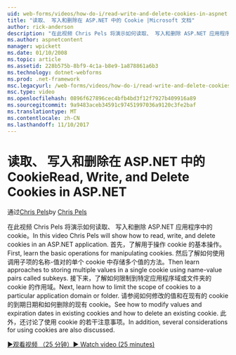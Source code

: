 ```yaml
---
uid: web-forms/videos/how-do-i/read-write-and-delete-cookies-in-aspnet
title: "读取、 写入和删除在 ASP.NET 中的 Cookie |Microsoft 文档"
author: rick-anderson
description: "在此视频 Chris Pels 将演示如何读取、 写入和删除 ASP.NET 应用程序中的 cookie。 首先，了解用于操作 cooki 的基本操作..."
ms.author: aspnetcontent
manager: wpickett
ms.date: 01/10/2008
ms.topic: article
ms.assetid: 228b575b-8bf9-4c1a-b8e9-1a878861a6b3
ms.technology: dotnet-webforms
ms.prod: .net-framework
msc.legacyurl: /web-forms/videos/how-do-i/read-write-and-delete-cookies-in-aspnet
msc.type: video
ms.openlocfilehash: 0896f627896cec4bfb4bd3f12f7927b409916a89
ms.sourcegitcommit: 9a9483aceb34591c97451997036a9120c3fe2baf
ms.translationtype: MT
ms.contentlocale: zh-CN
ms.lasthandoff: 11/10/2017
---
```

<a name="read-write-and-delete-cookies-in-aspnet"></a><span data-ttu-id="8213e-104">读取、 写入和删除在 ASP.NET 中的 Cookie</span><span class="sxs-lookup"><span data-stu-id="8213e-104">Read, Write, and Delete Cookies in ASP.NET</span></span>
====================
<span data-ttu-id="8213e-105">通过[Chris Pels](https://twitter.com/chrispels)</span><span class="sxs-lookup"><span data-stu-id="8213e-105">by [Chris Pels](https://twitter.com/chrispels)</span></span>

<span data-ttu-id="8213e-106">在此视频 Chris Pels 将演示如何读取、 写入和删除 ASP.NET 应用程序中的 cookie。</span><span class="sxs-lookup"><span data-stu-id="8213e-106">In this video Chris Pels will show how to read, write, and delete cookies in an ASP.NET application.</span></span> <span data-ttu-id="8213e-107">首先，了解用于操作 cookie 的基本操作。</span><span class="sxs-lookup"><span data-stu-id="8213e-107">First, learn the basic operations for manipulating cookies.</span></span> <span data-ttu-id="8213e-108">然后了解如何使用调用子项的名称-值对的单个 cookie 中存储多个值的方法。</span><span class="sxs-lookup"><span data-stu-id="8213e-108">Then learn approaches to storing multiple values in a single cookie using name-value pairs called subkeys.</span></span> <span data-ttu-id="8213e-109">接下来，了解如何限制到特定应用程序域或文件夹的 cookie 的作用域。</span><span class="sxs-lookup"><span data-stu-id="8213e-109">Next, learn how to limit the scope of cookies to a particular application domain or folder.</span></span> <span data-ttu-id="8213e-110">请参阅如何修改的值和在现有的 cookie 的到期日期和如何删除的现有 cookie。</span><span class="sxs-lookup"><span data-stu-id="8213e-110">See how to modify values and expiration dates in existing cookies and how to delete an existing cookie.</span></span> <span data-ttu-id="8213e-111">此外，还讨论了使用 cookie 的若干注意事项。</span><span class="sxs-lookup"><span data-stu-id="8213e-111">In addition, several considerations for using cookies are also discussed.</span></span>

[<span data-ttu-id="8213e-112">&#9654;观看视频 （25 分钟）</span><span class="sxs-lookup"><span data-stu-id="8213e-112">&#9654; Watch video (25 minutes)</span></span>](https://channel9.msdn.com/Blogs/ASP-NET-Site-Videos/read-write-and-delete-cookies-in-aspnet)
